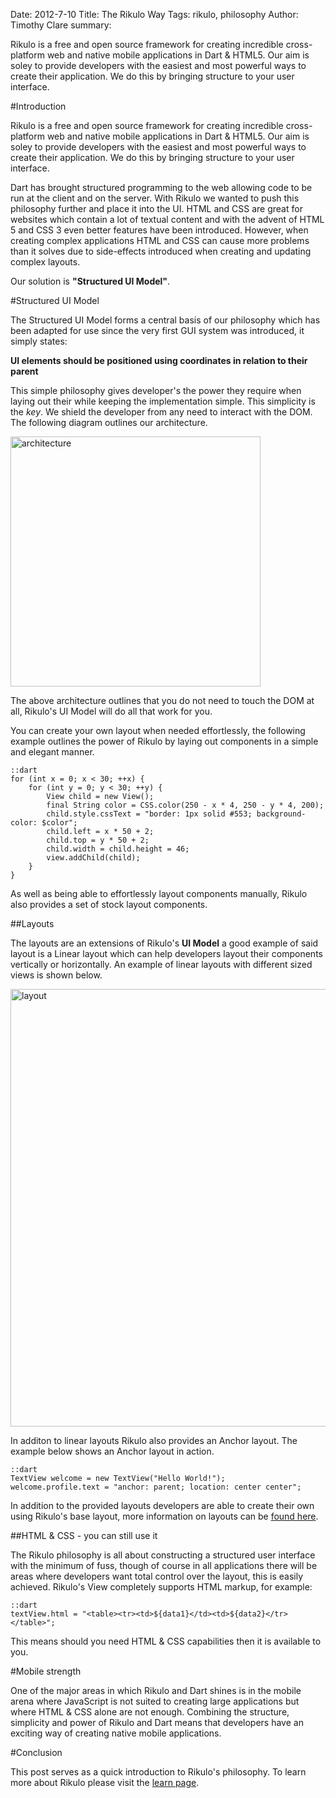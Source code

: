 Date: 2012-7-10
Title: The Rikulo Way
Tags: rikulo, philosophy
Author: Timothy Clare
summary: <p>Rikulo is a free and open source framework for creating incredible cross-platform web and native mobile applications in Dart & HTML5. Our aim is soley to provide developers with the easiest and most powerful ways to create their application. We do this by bringing structure to your user interface.</p>


#Introduction

Rikulo is a free and open source framework for creating incredible cross-platform web and native mobile applications in Dart & HTML5. Our aim is soley to provide developers with the easiest and most powerful ways to create their application. We do this by bringing structure to your user interface.

Dart has brought structured programming to the web allowing code to be run at the client and on the server. With Rikulo we wanted to push this philosophy further and place it into the UI. HTML and CSS are great for websites which contain a lot of textual content and with the advent of HTML 5 and CSS 3 even better features have been introduced. However, when creating complex applications HTML and CSS can cause more problems than it solves due to side-effects introduced when creating and updating complex layouts. 

Our solution is **"Structured UI Model"**.

#Structured UI Model

The Structured UI Model forms a central basis of our philosophy which has been adapted for use since the very first GUI system was introduced, it simply states:

**UI elements should be positioned using coordinates in relation to their parent**

This simple philosophy gives developer's the power they require when laying out their while keeping the implementation simple. This simplicity is the *key*. We shield the developer from any need to interact with the DOM. The following diagram outlines our architecture.

<img src="http://static.rikulo.org/blogs/general/the-rikulo-way/the-rikulo-way-architecture.png" class="center-blog-image" style="width: 400px;" alt="architecture" />

The above architecture outlines that you do not need to touch the DOM at all, Rikulo's UI Model will do all that work for you. 

You can create your own layout when needed effortlessly, the following example outlines the power of Rikulo by laying out components in a simple and elegant manner.
    
    ::dart
    for (int x = 0; x < 30; ++x) {
        for (int y = 0; y < 30; ++y) {
            View child = new View();
            final String color = CSS.color(250 - x * 4, 250 - y * 4, 200);
            child.style.cssText = "border: 1px solid #553; background-color: $color";
            child.left = x * 50 + 2;
            child.top = y * 50 + 2;
            child.width = child.height = 46;
            view.addChild(child);
        }
    }

As well as being able to effortlessly layout components manually, Rikulo also provides a set of stock layout components.

##Layouts

The layouts are an extensions of Rikulo's **UI Model** a good example of said layout is a Linear layout which can help developers layout their components vertically or horizontally. An example of linear layouts with different sized views is shown below.

<img src="http://static.rikulo.org/blogs/general/the-rikulo-way/layout.jpg" class="center-blog-image" style="width: 700px" alt="layout" />

In additon to linear layouts Rikulo also provides an Anchor layout. The example below shows an Anchor layout in action.

    ::dart
    TextView welcome = new TextView("Hello World!");
    welcome.profile.text = "anchor: parent; location: center center";

In addition to the provided layouts developers are able to create their own using Rikulo's base layout, more information on layouts can be [found here](http://docs.rikulo.org/rikulo/latest/Layouts/index.html).


##HTML & CSS - you can still use it

The Rikulo philosophy is all about constructing a structured user interface with the minimum of fuss, though of course in all applications there will be areas where developers want total control over the layout, this is easily achieved. Rikulo's View completely supports HTML markup, for example:

    ::dart
    textView.html = "<table><tr><td>${data1}</td><td>${data2}</tr></table>";

This means should you need HTML & CSS capabilities then it is available to you.

#Mobile strength

One of the major areas in which Rikulo and Dart shines is in the mobile arena where JavaScript is not suited to creating large applications but where HTML & CSS alone are not enough. Combining the structure, simplicity and power of Rikulo and Dart means that developers have an exciting way of creating native mobile applications.

#Conclusion

This post serves as a quick introduction to Rikulo's philosophy. To learn more about Rikulo please visit the [learn page](http://rikulo.org/learn).









